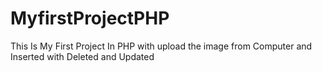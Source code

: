 # MyfirstProjectPHP
This Is My First Project In PHP with upload the image from Computer and Inserted with Deleted and Updated
